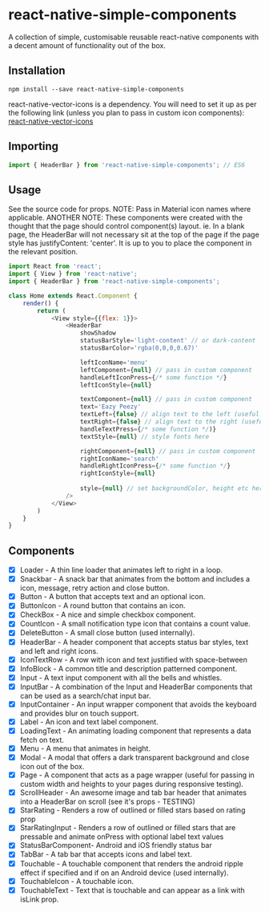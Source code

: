 # react-native-simple-components

A collection of simple, customisable reusable react-native components with a decent amount of functionality out of the box.

## Installation

```shell
npm install --save react-native-simple-components
```

react-native-vector-icons is a dependency. You will need to set it up as per the following link (unless you plan to pass in custom icon components):
[react-native-vector-icons](https://github.com/oblador/react-native-vector-icons#installation)

## Importing

```js
import { HeaderBar } from 'react-native-simple-components'; // ES6
```

## Usage

See the source code for props.
NOTE: Pass in Material icon names where applicable.
ANOTHER NOTE: These components were created with the thought that the page should control component(s) layout. ie. In  a blank page, the HeaderBar will not necessary sit at the top of the page if the page style has justifyContent: 'center'. It is up to you to place the component in the relevant position.

```js
import React from 'react';
import { View } from 'react-native';
import { HeaderBar } from 'react-native-simple-components';

class Home extends React.Component {
    render() {
        return (
            <View style={{flex: 1}}>
                <HeaderBar 
                    showShadow
                    statusBarStyle='light-content' // or dark-content
                    statusBarColor='rgba(0,0,0,0.67)'

                    leftIconName='menu'
                    leftComponent={null} // pass in custom component
                    handleLeftIconPress={/* some function */}
                    leftIconStyle={null}

                    textComponent={null} // pass in custom component
                    text='Eazy Peezy'
                    textLeft={false} // align text to the left (useful if you don't want a left icon)
                    textRight={false} // align text to the right (useful if you don't want a right icon)
                    handleTextPress={/* some function */)}
                    textStyle={null} // style fonts here

                    rightComponent={null} // pass in custom component
                    rightIconName='search'
                    handleRightIconPress={/* some function */}
                    rightIconStyle={null}
                    
                    style={null} // set backgroundColor, height etc here
                />
            </View>
        )
    }
}

```

## Components

- [x] Loader            -   A thin line loader that animates left to right in a loop.
- [x] Snackbar          -   A snack bar that animates from the bottom and includes a icon, message, retry action and close button.
- [x] Button            -   A button that accepts text and an optional icon.
- [x] ButtonIcon        -   A round button that contains an icon.  
- [x] CheckBox          -   A nice and simple checkbox component.
- [x] CountIcon         -   A small notification type icon that contains a count value.
- [x] DeleteButton      -   A small close button (used internally).
- [x] HeaderBar         -   A header component that accepts status bar styles, text and left and right icons.
- [x] IconTextRow       -   A row with icon and text justified with space-between
- [x] InfoBlock         -   A common title and description patterned component.
- [x] Input             -   A text input component with all the bells and whistles.
- [x] InputBar          -   A combination of the Input and HeaderBar components that can be used as a search/chat input bar.
- [x] InputContainer    -   An input wrapper component that avoids the keyboard and provides blur on touch support.
- [x] Label             -   An icon and text label component.
- [x] LoadingText       -   An animating loading component that represents a data fetch on text.
- [x] Menu              -   A menu that animates in height.
- [x] Modal             -   A modal that offers a dark transparent background and close icon out of the box.
- [x] Page              -   A component that acts as a page wrapper (useful for passing in custom width and heights to your pages during responsive testing).
- [x] ScrollHeader      -   An awesome image and tab bar header that animates into a HeaderBar on scroll (see it's props - TESTING)
- [x] StarRating        -   Renders a row of outlined or filled stars based on rating prop
- [x] StarRatingInput   -   Renders a row of outlined or filled stars that are pressable and animate onPress with optional label text values
- [x] StatusBarComponent-   Android and iOS friendly status bar 
- [x] TabBar            -   A tab bar that accepts icons and label text.
- [x] Touchable         -   A touchable component that renders the android ripple effect if specified and if on an Android device (used internally).
- [x] TouchableIcon     -   A touchable icon. 
- [x] TouchableText     -   Text that is touchable and can appear as a link with isLink prop.